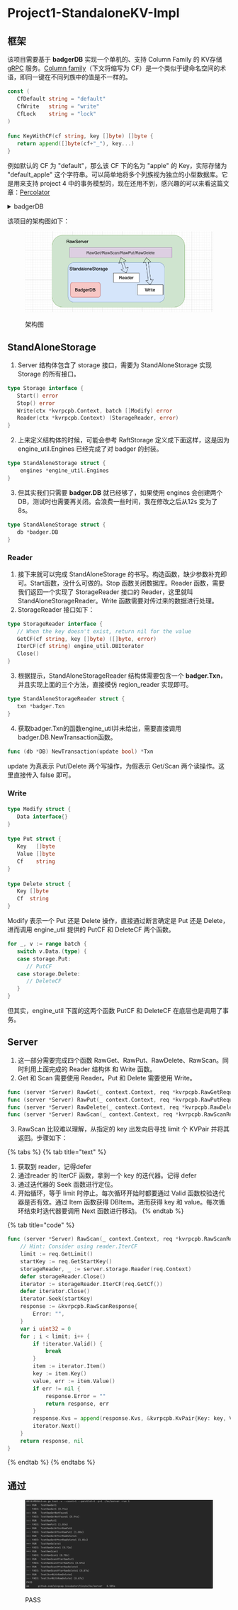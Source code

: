 # Project1-StandaloneKV-Impl

## 框架

该项目需要基于 **badgerDB** 实现一个单机的、支持 Column Family 的 KV存储 [gRPC](https://grpc.io/docs/guides/) 服务。[Column family](https://en.wikipedia.org/wiki/Standard\_column\_family)（下文将缩写为 CF）是一个类似于键命名空间的术语，即同一键在不同列族中的值是不一样的。

```go
const (
   CfDefault string = "default"
   CfWrite   string = "write"
   CfLock    string = "lock"
)

func KeyWithCF(cf string, key []byte) []byte {
   return append([]byte(cf+"_"), key...)
}
```

例如默认的 CF 为 "default"，那么该 CF 下的名为 "apple" 的 Key，实际存储为 "default\_apple" 这个字符串。可以简单地将多个列族视为独立的小型数据库。它是用来支持 project 4 中的事务模型的，现在还用不到，感兴趣的可以来看这篇文章：[Percolator](https://tidb.net/blog/b6d840f2?utm\_source=tidb-community\&utm\_medium=referral\&utm\_campaign=repost)

<details>

<summary>badgerDB</summary>

### badgerDB 有什么厉害的地方，为什么要用它，而不用其他的数据库。

这里有两篇文章关于 bardgerDB 的讲解。

* [badger 简介](http://note.iawen.com/note/graph/badger\_base)
* [badger 一个高性能的LSM K/V store](https://colobu.com/2017/10/11/badger-a-performant-k-v-store/)

简单来说，Badger 是为 Dgraph 而生的, 是 Dgraph 底层数据存储引擎。

Dgraph 是开源的，可扩展的，分布式的，低延迟图形数据库，采用 Go 语言书写。Dgraph 开始的时候，的确采用的是 RocksDB，但RocksDB 是 C++语言写的，使用时需要通过 Go 调用 Cgo。而 Cgo中又有一些缺点：

* Go profiler 无法分析和监测 Cgo 代码段里的问题, 所有工具链都不起作用
* 当涉及到 Cgo 时, 轻量级的 goroutine 会变成昂贵的 pthreadCgo
* 造成了内存泄漏

于是着手进行了 BadgerDB 这个底层存储引擎的开发，并进行对 SSD 的优化。并于 2016 年发表了论文：[WiscKey: Separating Keys from Values in SSD-conscious Storage](https://www.usenix.org/system/files/conference/fast16/fast16-papers-lu.pdf)

</details>

该项目的架构图如下：

<figure><img src="../../.gitbook/assets/image (2) (1).png" alt=""><figcaption><p>架构图</p></figcaption></figure>

## StandAloneStorage

1. Server 结构体包含了 storage 接口，需要为 StandAloneStorage 实现 Storage 的所有接口。

```go
type Storage interface {
   Start() error
   Stop() error
   Write(ctx *kvrpcpb.Context, batch []Modify) error
   Reader(ctx *kvrpcpb.Context) (StorageReader, error)
}
```

2. 上来定义结构体的时候，可能会参考 RaftStorage 定义成下面这样，这是因为 engine\_util.Engines 已经完成了对 badger 的封装。

```go
type StandAloneStorage struct {
	engines *engine_util.Engines
}
```

3. 但其实我们只需要 **badger.DB** 就已经够了，如果使用 engines 会创建两个 DB，测试时也需要再关闭。会浪费一些时间，我在修改之后从12s 变为了 8s。

```go
type StandAloneStorage struct {
   db *badger.DB
}
```

### **Reader**

1. 接下来就可以完成 StandAloneStorage 的书写。构造函数，缺少参数补充即可。Start函数，没什么可做的。Stop 函数关闭数据库。Reader 函数，需要我们返回一个实现了 StorageReader 接口的 Reader，这里就叫 StandAloneStorageReader。Write 函数需要对传过来的数据进行处理。
2. StorageReader 接口如下：

```go
type StorageReader interface {
   // When the key doesn't exist, return nil for the value
   GetCF(cf string, key []byte) ([]byte, error)
   IterCF(cf string) engine_util.DBIterator
   Close()
}
```

3. 根据提示，StandAloneStorageReader 结构体需要包含一个 **badger.Txn**，并且实现上面的三个方法，直接模仿 region\_reader 实现即可。

```go
type StandAloneStorageReader struct {
   txn *badger.Txn
}
```

4. 获取badger.Txn的函数engine\_util并未给出，需要直接调用badger.DB.NewTransaction函数。

```go
func (db *DB) NewTransaction(update bool) *Txn
```

update 为真表示 Put/Delete 两个写操作，为假表示 Get/Scan 两个读操作。这里直接传入 false 即可。

### **Write**

```go
type Modify struct {
   Data interface{}
}

type Put struct {
   Key   []byte
   Value []byte
   Cf    string
}

type Delete struct {
   Key []byte
   Cf  string
}
```

Modify 表示一个 Put 还是 Delete 操作，直接通过断言确定是 Put 还是 Delete，进而调用 engine\_util 提供的 PutCF 和 DeleteCF 两个函数。

```go
for _, v := range batch {
   switch v.Data.(type) {
   case storage.Put:
      // PutCF
   case storage.Delete:
      // DeleteCF
   }
}
```

但其实，engine\_util 下面的这两个函数 PutCF 和 DeleteCF 在底层也是调用了事务。

## Server

1. 这一部分需要完成四个函数 RawGet、RawPut、RawDelete、RawScan。同时利用上面完成的 Reader 结构体 和 Write 函数。
2. Get 和 Scan 需要使用 Reader。Put 和 Delete 需要使用 Write。

```go
func (server *Server) RawGet(_ context.Context, req *kvrpcpb.RawGetRequest) (*kvrpcpb.RawGetResponse, error)
func (server *Server) RawPut(_ context.Context, req *kvrpcpb.RawPutRequest) (*kvrpcpb.RawPutResponse, error)
func (server *Server) RawDelete(_ context.Context, req *kvrpcpb.RawDeleteRequest) (*kvrpcpb.RawDeleteResponse, error)
func (server *Server) RawScan(_ context.Context, req *kvrpcpb.RawScanRequest) (*kvrpcpb.RawScanResponse, error)
```

3. RawScan 比较难以理解，从指定的 key 出发向后寻找 limit 个 KVPair 并将其返回。步骤如下：

{% tabs %}
{% tab title="text" %}
1. 获取到 reader，记得defer
2. 通过reader 的 IterCF 函数，拿到一个 key 的迭代器。记得 defer
3. 通过迭代器的 Seek 函数进行定位。
4. 开始循环，等于 limit 时停止。每次循环开始时都要通过 Valid 函数校验迭代器是否有效。通过 Item 函数获得 DBItem。进而获得 key 和 value。每次循环结束时迭代器要调用 Next 函数进行移动。
{% endtab %}

{% tab title="code" %}
```go
func (server *Server) RawScan(_ context.Context, req *kvrpcpb.RawScanRequest) (*kvrpcpb.RawScanResponse, error) {
	// Hint: Consider using reader.IterCF
	limit := req.GetLimit()
	startKey := req.GetStartKey()
	storageReader, _ := server.storage.Reader(req.Context)
	defer storageReader.Close()
	iterator := storageReader.IterCF(req.GetCf())
	defer iterator.Close()
	iterator.Seek(startKey)
	response := &kvrpcpb.RawScanResponse{
		Error: "",
	}
	var i uint32 = 0
	for ; i < limit; i++ {
		if !iterator.Valid() {
			break
		}
		item := iterator.Item()
		key := item.Key()
		value, err := item.Value()
		if err != nil {
			response.Error = ""
			return response, err
		}
		response.Kvs = append(response.Kvs, &kvrpcpb.KvPair{Key: key, Value: value})
		iterator.Next()
	}
	return response, nil
}
```
{% endtab %}
{% endtabs %}

## 通过

<figure><img src="../../.gitbook/assets/image (1).png" alt=""><figcaption><p>PASS</p></figcaption></figure>
